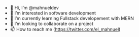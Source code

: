 - 👋 Hi, I’m @mahnueldev
- 👀 I’m interested in software development
- 🌱 I’m currently learning Fullstack developement with MERN
- 💞️ I’m looking to collaborate on a project
- 📫 How to reach me (https://twitter.com/el_mahnuel)

<!---
mahnueldev/mahnueldev is a ✨ special ✨ repository because its `README.md` (this file) appears on your GitHub profile.
You can click the Preview link to take a look at your changes.
--->
